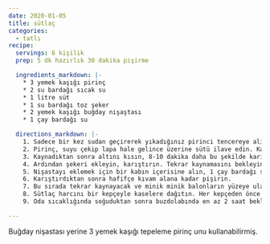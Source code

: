 ```yaml
---
date: 2020-01-05
title: sütlaç
categories:
  - tatlı
recipe:
  servings: 6 kişilik
  prep: 5 dk hazırlık 30 dakika pişirme

  ingredients_markdown: |-
    * 3 yemek kaşığı pirinç
    * 2 su bardağı sıcak su
    * 1 litre süt
    * 1 su bardağı toz şeker
    * 2 yemek kaşığı buğday nişaştası
    * 1 çay bardağı su

  directions_markdown: |-
    1. Sadece bir kez sudan geçirerek yıkadığınız pirinci tencereye alın ve 2 su bardağı sıcak suyu ekleyerek kısık ateşte pişirmeye başlayın. Bu sırada ara ara nazikçe karıştırın.
    2. Pirinç, suyu çekip lapa hale gelince üzerine sütü ilave edin. Karıştırın ve süt kaynayana kadar ara ara karıştırmaya devam edin. 
    3. Kaynadıktan sonra altını kısın, 8-10 dakika daha bu şekilde karıştırarak kısık ateşte pişirin.
    4. Ardından şekeri ekleyin, karıştırın. Tekrar kaynamasını bekleyin ve 4-5 dakika daha da kısık ateşte bu şekilde kaynatın.
    5. Nişastayı eklemek için bir kabın içerisine alın, 1 çay bardağı suyla karıştırın ve aynı anda hem karıştırıp hem tencereye ekleyin. 
    6. Karıştırdıktan sonra hafifçe kıvam alana kadar pişirin. 
    7. Bu sırada tekrar kaynayacak ve minik minik balonların yüzeye ulaştığını göreceksiniz, bunu gördükten sonra kısık ateşe alıp  1-2 dakika daha pişirin ve ardından ocaktan alın.
    8. Sütlaç harcını bir kepçeyle kaselere dağıtın. Her kepçeden önce bir kez karıştırın ki bu sırada pirinçler en dibe çökmesin.
    9. Oda sıcaklığında soğuduktan sonra buzdolabında en az 2 saat bekletin servis edin.

---
```

Buğday nişastası yerine 3 yemek kaşığı tepeleme pirinç unu kullanabilirmiş.
